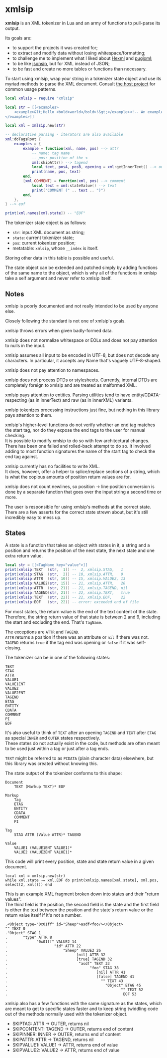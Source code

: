 # xmlsip

**xmlsip** is an XML tokenizer in Lua and an army of functions to pull-parse its output.

Its goals are:
- to support the projects it was created for;
- to extract and modify data without losing whitespace/formatting;
- to challenge me to implement what I liked about [Hexml](http://neilmitchell.blogspot.com/2016/12/new-xml-parser-hexml.html) and [pugixml](http://www.aosabook.org/en/posa/parsing-xml-at-the-speed-of-light.html);
- to be like [jsonsip](https://github.com/Saiapatsu/jsons), but for XML instead of JSON;
- to be fast and create no more tables or functions than necessary.

To start using xmlsip, wrap your string in a tokenizer state object and use its myriad methods to parse the XML document.
Consult [the host project](https://github.com/Saiapatsu/tile-rearranger) for common usage patterns.

```lua
local xmlsip = require "xmlsip"

local str = [[<examples>
	<example>&lt;Hello <bold>world</bold>!&gt;</example><!-- An example -->
</examples>]]

local xml = xmlsip.new(str)

-- declarative parsing - iterators are also available
xml:doTagsRoot {
	examples = {
		example = function(xml, name, pos) --> attr
			-- name: tag name
			-- pos: position of the <
			xml:skipAttr() --> tagend
			local text, posA, posB, opening = xml:getInnerText() --> outer
			print(name, pos, text)
		end,
		[xml.COMMENT] = function(xml, pos) --> comment
			local text = xml:stateValue() --> text
			print("COMMENT (" .. text .. ")")
		end,
	},
} --> eof

print(xml.names[xml.state]) -- "EOF"
```

The tokenizer state object is as follows:

* `str`: input XML document as string;
* `state`: current tokenizer state;
* `pos`: current tokenizer position;
* metatable: `xmlsip`, whose `__index` is itself.

Storing other data in this table is possible and useful.

The state object can be extended and patched simply by adding functions of the same name to the object, which is why all of the functions in xmlsip take a self argument and never refer to xmlsip itself.

## Notes

xmlsip is poorly documented and not really intended to be used by anyone else.

Closely following the standard is not one of xmlsip's goals.

xmlsip throws errors when given badly-formed data.

xmlsip does not normalize whitespace or EOLs and does not pay attention to nulls in the input.

xmlsip assumes all input to be encoded in UTF-8, but does not decode any characters. In particular, it accepts any Name that's vaguely UTF-8-shaped.

xmlsip does not pay attention to namespaces.

xmlsip does not process DTDs or stylesheets. Currently, internal DTDs are completely foreign to xmlsip and are treated as malformed XML.

xmlsip pays attention to entities. Parsing utilities tend to have entity/CDATA-respecting (as in innerText) and raw (as in innerXML) variants.

xmlsip tokenizes processing instructions just fine, but nothing in this library pays attention to them.

xmlsip's higher-level functions do not verify whether an end tag matches the start tag, nor do they expose the end tags to the user for manual checking.  
It is possible to modify xmlsip to do so with few architectural changes. There has been one failed and rolled-back attempt to do so. It involved adding to most function signatures the name of the start tag to check the end tag against.

xmlsip currently has no facilities to write XML.  
It does, however, offer a helper to splice/replace sections of a string, which is what the copious amounts of position return values are for.

xmlsip does not count newlines, so position -> line:position conversion is done by a separate function that goes over the input string a second time or more.

The user is responsible for using xmlsip's methods at the correct state. There are a few asserts for the correct state strewn about, but it's still incredibly easy to mess up.

## States

A state is a function that takes an object with states in it, a string and a position and returns the position of the next state, the next state and one extra return value.

```lua
local str = [[<TagName key="value">]]
print(xmlsip:TEXT  (str,  1)) --  2, xmlsip.STAG,   1
print(xmlsip:STAG  (str,  2)) -- 10, xmlsip.ATTR,   9
print(xmlsip:ATTR  (str, 10)) -- 15, xmlsip.VALUE2, 13
print(xmlsip:VALUE2(str, 15)) -- 21, xmlsip.ATTR,   20
print(xmlsip:ATTR  (str, 21)) -- 21, xmlsip.TAGEND, nil
print(xmlsip:TAGEND(str, 21)) -- 22, xmlsip.TEXT,   true
print(xmlsip:TEXT  (str, 22)) -- 22, xmlsip.EOF,    22
print(xmlsip:EOF   (str, 22)) -- error: exceeded end of file
```

For most states, the return value is the end of the text content of the state.  
Therefore, the string return value of that state is between 2 and 9, including the start and excluding the end. That's `TagName`.

The exceptions are `ATTR` and `TAGEND`.  
`ATTR` returns a position if there was an attribute or `nil` if there was not.  
`TAGEND` returns `true` if the tag end was opening or `false` if it was self-closing.  

The tokenizer can be in one of the following states:
```
TEXT
STAG
ATTR
VALUE1
VALUE1ENT
VALUE2
VALUE2ENT
TAGEND
ETAG
ENTITY
CDATA
COMMENT
PI
EOF
```

It's also useful to think of `TEXT` after an opening `TAGEND` and `TEXT` after `ETAG` as special `INNER` and `OUTER` states respectively.  
These states do not actually exist in the code, but methods are often meant to be used just within a tag or just after a tag ends.

`TEXT` might be referred to as `PCDATA` (plain character data) elsewhere, but this library was created without knowing this.

The state output of the tokenizer conforms to this shape:
```
Document
	TEXT (Markup TEXT)* EOF

Markup
	Tag
	ETAG
	ENTITY
	CDATA
	COMMENT
	PI

Tag
	STAG ATTR (Value ATTR)* TAGEND

Value
	VALUE1 (VALUE1ENT VALUE1)*
	VALUE2 (VALUE2ENT VALUE1)*
```

This code will print every position, state and state return value in a given document.
```
local xml = xmlsip.new(str)
while xml.state ~= xml.EOF do print(xmlsip.names[xml.state], xml.pos, select(2, xml())) end
```

This is an example XML fragment broken down into states and their "return values".  
The third field is the position, the second field is the state and the first field is either the text between the position and the state's return value or the return value itself if it's not a number.
```
.<Object type="0x01ff" id="Sheep">asdf<foo/></Object>
"" TEXT 0
."Object" STAG 1
.       "type" ATTR 8
.             "0x01ff" VALUE2 14
.                     "id" ATTR 22
.                         "Sheep" VALUE2 26
.                               [nil] ATTR 32
.                               [true] TAGEND 32
.                                "asdf" TEXT 33
.                                     "foo" STAG 38
.                                        [nil] ATTR 41
.                                        [false] TAGEND 41
.                                          "" TEXT 43
.                                            "Object" ETAG 45
.                                                   "" TEXT 52
.                                                    EOF 53
```

xmlsip also has a few functions with the same signature as the states, which are meant to get to specific states faster and to keep string twiddling code out of the methods normally used with the tokenizer object.

- SKIPTAG:     ATTR   -> OUTER,  returns nil
- SKIPCONTENT: TAGEND -> OUTER,  returns end of content
- SKIPINNER:   INNER  -> OUTER,  returns end of content
- SKIPATTR:    ATTR   -> TAGEND, returns nil
- SKIPVALUE1:  VALUE1 -> ATTR,   returns end of value
- SKIPVALUE2:  VALUE2 -> ATTR,   returns end of value

